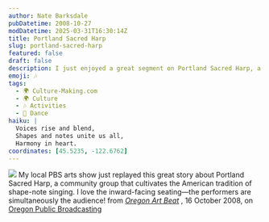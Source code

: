 ```yaml
---
author: Nate Barksdale
pubDatetime: 2008-10-27
modDatetime: 2025-03-31T16:30:14Z
title: Portland Sacred Harp
slug: portland-sacred-harp
featured: false
draft: false
description: I just enjoyed a great segment on Portland Sacred Harp, a community group nurturing shape-note singing traditions.
emoji: 🎶
tags:
  - 🌍 Culture-Making.com
  - 🌍 Culture
  - 🎶 Activities
  - 💃 Dance
haiku: |
  Voices rise and blend,  
  Shapes and notes unite us all,  
  Harmony in heart.
coordinates: [45.5235, -122.6762]
---
```


[![](http://culture-making.com/media/sacredharp.jpg)](http://www.opb.org/programs/artbeat/videos/view/89-Portlanf-Sacred-Harp)
My local PBS arts show just replayed this great story about Portland Sacred Harp, a community group that cultivates the American tradition of shape-note singing. I love the inward-facing seating—the performers are simultaneously the audience!
from _[Oregon Art Beat](http://web.archive.org/web/20150209195736/http://www.opb.org/programs/artbeat/videos/view/89-Portlanf-Sacred-Harp)_ , 16 October 2008, on [Oregon Public Broadcasting](http://web.archive.org/web/20150209195736/http://www.opb.org/programs/artbeat/videos/view/89-Portlanf-Sacred-Harp)

